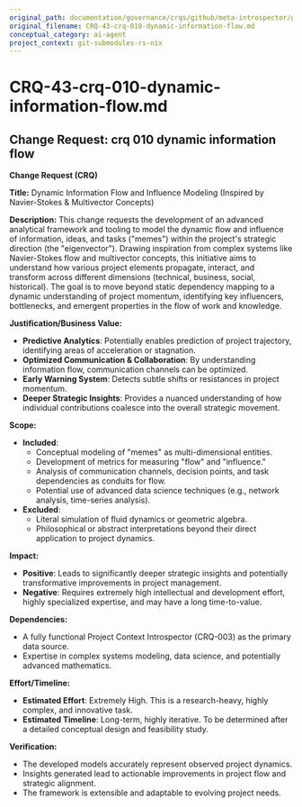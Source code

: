 ```yaml
---
original_path: documentation/governance/crqs/github/meta-introspector/git-submodules-rs-nix/docs/crq_standardized/CRQ-43-crq-010-dynamic-information-flow.md
original_filename: CRQ-43-crq-010-dynamic-information-flow.md
conceptual_category: ai-agent
project_context: git-submodules-rs-nix
---
```


# CRQ-43-crq-010-dynamic-information-flow.md

## Change Request: crq 010 dynamic information flow
**Change Request (CRQ)**

**Title:** Dynamic Information Flow and Influence Modeling (Inspired by Navier-Stokes & Multivector Concepts)

**Description:**
This change requests the development of an advanced analytical framework and tooling to model the dynamic flow and influence of information, ideas, and tasks ("memes") within the project's strategic direction (the "eigenvector"). Drawing inspiration from complex systems like Navier-Stokes flow and multivector concepts, this initiative aims to understand how various project elements propagate, interact, and transform across different dimensions (technical, business, social, historical). The goal is to move beyond static dependency mapping to a dynamic understanding of project momentum, identifying key influencers, bottlenecks, and emergent properties in the flow of work and knowledge.

**Justification/Business Value:**
*   **Predictive Analytics**: Potentially enables prediction of project trajectory, identifying areas of acceleration or stagnation.
*   **Optimized Communication & Collaboration**: By understanding information flow, communication channels can be optimized.
*   **Early Warning System**: Detects subtle shifts or resistances in project momentum.
*   **Deeper Strategic Insights**: Provides a nuanced understanding of how individual contributions coalesce into the overall strategic movement.

**Scope:**
*   **Included**:
    *   Conceptual modeling of "memes" as multi-dimensional entities.
    *   Development of metrics for measuring "flow" and "influence."
    *   Analysis of communication channels, decision points, and task dependencies as conduits for flow.
    *   Potential use of advanced data science techniques (e.g., network analysis, time-series analysis).
*   **Excluded**:
    *   Literal simulation of fluid dynamics or geometric algebra.
    *   Philosophical or abstract interpretations beyond their direct application to project dynamics.

**Impact:**
*   **Positive**: Leads to significantly deeper strategic insights and potentially transformative improvements in project management.
*   **Negative**: Requires extremely high intellectual and development effort, highly specialized expertise, and may have a long time-to-value.

**Dependencies:**
*   A fully functional Project Context Introspector (CRQ-003) as the primary data source.
*   Expertise in complex systems modeling, data science, and potentially advanced mathematics.

**Effort/Timeline:**
*   **Estimated Effort**: Extremely High. This is a research-heavy, highly complex, and innovative task.
*   **Estimated Timeline**: Long-term, highly iterative. To be determined after a detailed conceptual design and feasibility study.

**Verification:**
*   The developed models accurately represent observed project dynamics.
*   Insights generated lead to actionable improvements in project flow and strategic alignment.
*   The framework is extensible and adaptable to evolving project needs.
